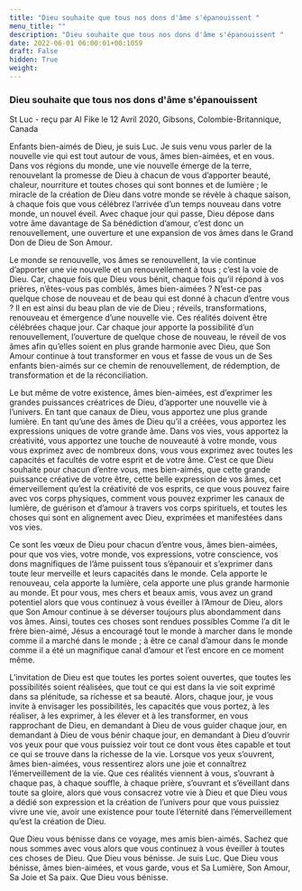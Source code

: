 ```yaml
---
title: "Dieu souhaite que tous nos dons d'âme s'épanouissent "
menu_title: ""
description: "Dieu souhaite que tous nos dons d'âme s'épanouissent "
date: 2022-06-01 06:00:01+00:1059
draft: False
hidden: True
weight:
---
```

### Dieu souhaite que tous nos dons d'âme s'épanouissent 

St Luc - reçu par Al Fike le 12 Avril 2020, Gibsons, Colombie-Britannique, Canada

Enfants bien-aimés de Dieu, je suis Luc. Je suis venu vous parler de la nouvelle vie qui est tout autour de vous, âmes bien-aimées, et en vous. Dans vos régions du monde, une vie nouvelle émerge de la terre, renouvelant la promesse de Dieu à chacun de vous d’apporter beauté, chaleur, nourriture et toutes choses qui sont bonnes et de lumière ; le miracle de la création de Dieu dans votre monde se révèle à chaque saison, à chaque fois que vous célébrez l’arrivée d’un temps nouveau dans votre monde, un nouvel éveil. Avec chaque jour qui passe, Dieu dépose dans votre âme davantage de Sa bénédiction d’amour, c’est donc un renouvellement, une ouverture et une expansion de vos âmes dans le Grand Don de Dieu de Son Amour.

Le monde se renouvelle, vos âmes se renouvellent, la vie continue d’apporter une vie nouvelle et un renouvellement à tous ; c’est la voie de Dieu. Car, chaque fois que Dieu vous bénit, chaque fois qu’il répond à vos prières, n’êtes-vous pas comblés, âmes bien-aimées ? N’est-ce pas quelque chose de nouveau et de beau qui est donné à chacun d’entre vous ? Il en est ainsi du beau plan de vie de Dieu ; réveils, transformations, renouveau et émergence d’une nouvelle vie. Ces réalités doivent être célébrées chaque jour. Car chaque jour apporte la possibilité d’un renouvellement, l’ouverture de quelque chose de nouveau, le réveil de vos âmes afin qu’elles soient en plus grande harmonie avec Dieu, que Son Amour continue à tout transformer en vous et fasse de vous un de Ses enfants bien-aimés sur ce chemin de renouvellement, de rédemption, de transformation et de la réconciliation.

Le but même de votre existence, âmes bien-aimées, est d’exprimer les grandes puissances créatrices de Dieu, d’apporter une nouvelle vie à l’univers. En tant que canaux de Dieu, vous apportez une plus grande lumière. En tant qu’une des âmes de Dieu qu’il a créées, vous apportez les expressions uniques de votre grande âme. Dans vos vies, vous apportez la créativité, vous apportez une touche de nouveauté à votre monde, vous vous exprimez avec de nombreux dons, vous vous exprimez avec toutes les capacités et facultés de votre esprit et de votre âme. C’est ce que Dieu souhaite pour chacun d’entre vous, mes bien-aimés, que cette grande puissance créative de votre être, cette belle expression de vos âmes, cet émerveillement qu’est la créativité de vos esprits, ce que vous pouvez faire avec vos corps physiques, comment vous pouvez exprimer les canaux de lumière, de guérison et d’amour à travers vos corps spirituels, et toutes les choses qui sont en alignement avec Dieu, exprimées et manifestées dans vos vies.

Ce sont les vœux de Dieu pour chacun d’entre vous, âmes bien-aimées, pour que vos vies, votre monde, vos expressions, votre conscience, vos dons magnifiques de l’âme puissent tous s’épanouir et s’exprimer dans toute leur merveille et leurs capacités dans le monde. Cela apporte le renouveau, cela apporte la lumière, cela apporte une plus grande harmonie au monde. Et pour vous, mes chers et beaux amis, vous avez un grand potentiel alors que vous continuez à vous éveiller à l’Amour de Dieu, alors que Son Amour continue à se déverser toujours plus abondamment dans vos âmes. Ainsi, toutes ces choses sont rendues possibles Comme l’a dit le frère bien-aimé, Jésus a encouragé tout le monde à marcher dans le monde comme il a marché dans le monde ; à être ce canal d’amour dans le monde comme il a été un magnifique canal d’amour et l’est encore en ce moment même. 

L’invitation de Dieu est que toutes les portes soient ouvertes, que toutes les possibilités soient réalisées, que tout ce qui est dans la vie soit exprimé dans sa plénitude, sa richesse et sa beauté. Alors, chaque jour, je vous invite à envisager les possibilités, les capacités que vous portez, à les réaliser, à les exprimer, à les élever et à les transformer, en vous rapprochant de Dieu, en demandant à Dieu de vous guider chaque jour, en demandant à Dieu de vous bénir chaque jour, en demandant à Dieu d’ouvrir vos yeux pour que vous puissiez voir tout ce dont vous êtes capable et tout ce qui se trouve dans la richesse de la vie. Lorsque vos yeux s’ouvrent, âmes bien-aimées, vous ressentirez alors une joie et connaîtrez l’émerveillement de la vie. Que ces réalités viennent à vous, s’ouvrant à chaque pas, à chaque souffle, à chaque prière, s’ouvrant et s’éveillant dans toute sa gloire, alors que vous consacrez votre vie à Dieu et que Dieu vous a dédié son expression et la création de l’univers pour que vous puissiez vivre une vie, avoir une existence pour toute l’éternité dans l’émerveillement qu’est la création de Dieu.

Que Dieu vous bénisse dans ce voyage, mes amis bien-aimés. Sachez que nous sommes avec vous alors que vous continuez à vous éveiller à toutes ces choses de Dieu. Que Dieu vous bénisse. Je suis Luc. Que Dieu vous bénisse, âmes bien-aimées, et vous garde, vous et Sa Lumière, Son Amour, Sa Joie et Sa paix. Que Dieu vous bénisse.



